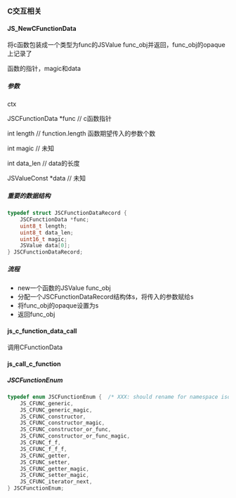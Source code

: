 ### C交互相关

#### JS_NewCFunctionData

将c函数包装成一个类型为func的JSValue func_obj并返回，func_obj的opaque上记录了

函数的指针，magic和data

##### 参数

ctx

JSCFunctionData *func   // c函数指针

int length                          // function.length  函数期望传入的参数个数

int magic                           // 未知

int data_len                      // data的长度

JSValueConst *data        // 未知

##### 重要的数据结构

```c
typedef struct JSCFunctionDataRecord {
    JSCFunctionData *func;
    uint8_t length;
    uint8_t data_len;
    uint16_t magic;
    JSValue data[0];
} JSCFunctionDataRecord;

```

##### 流程

- new一个函数的JSValue func_obj
- 分配一个JSCFunctionDataRecord结构体s，将传入的参数赋给s
- 将func_obj的opaque设置为s
- 返回func_obj



#### js_c_function_data_call

调用CFunctionData



#### js_call_c_function

##### JSCFunctionEnum

```c
typedef enum JSCFunctionEnum {  /* XXX: should rename for namespace isolation */
    JS_CFUNC_generic,
    JS_CFUNC_generic_magic,
    JS_CFUNC_constructor,
    JS_CFUNC_constructor_magic,
    JS_CFUNC_constructor_or_func,
    JS_CFUNC_constructor_or_func_magic,
    JS_CFUNC_f_f,
    JS_CFUNC_f_f_f,
    JS_CFUNC_getter,
    JS_CFUNC_setter,
    JS_CFUNC_getter_magic,
    JS_CFUNC_setter_magic,
    JS_CFUNC_iterator_next,
} JSCFunctionEnum;
```

